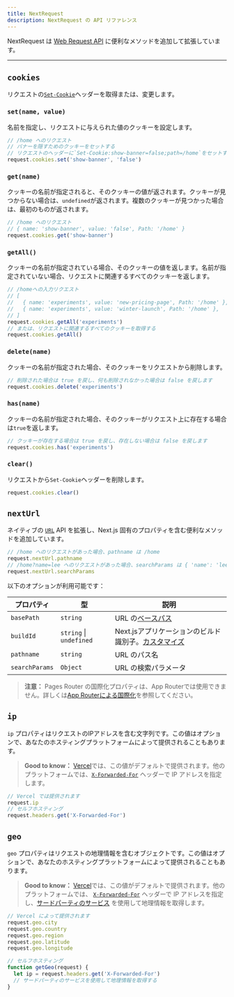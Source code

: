 ```yaml
---
title: NextRequest
description: NextRequest の API リファレンス
---
```


<!--
The content of this doc is shared between the app and pages router. You can use the `<PagesOnly>Content</PagesOnly>` component to add content that is specific to the Pages Router. Any shared content should not be wrapped in a component.
-->

NextRequest は [Web Request API](https://developer.mozilla.org/docs/Web/API/Request) に便利なメソッドを追加して拡張しています。

---

## `cookies`

リクエストの[`Set-Cookie`](https://developer.mozilla.org/docs/Web/HTTP/Headers/Set-Cookie)ヘッダーを取得または、変更します。

### `set(name, value)`

名前を指定し、リクエストに与えられた値のクッキーを設定します。

```ts
// /home へのリクエスト
// バナーを隠すためのクッキーをセットする
// リクエストのヘッダーに`Set-Cookie:show-banner=false;path=/home`をセットする
request.cookies.set('show-banner', 'false')
```

### `get(name)`

クッキーの名前が指定されると、そのクッキーの値が返されます。クッキーが見つからない場合は、`undefined`が返されます。複数のクッキーが見つかった場合は、最初のものが返されます。

```ts
// /home へのリクエスト
// { name: 'show-banner', value: 'false', Path: '/home' }
request.cookies.get('show-banner')
```

### `getAll()`

クッキーの名前が指定されている場合、そのクッキーの値を返します。名前が指定されていない場合、リクエストに関連するすべてのクッキーを返します。

```ts
// /homeへの入力リクエスト
// [
//   { name: 'experiments', value: 'new-pricing-page', Path: '/home' },
//   { name: 'experiments', value: 'winter-launch', Path: '/home' },
// ]
request.cookies.getAll('experiments')
// または、リクエストに関連するすべてのクッキーを取得する
request.cookies.getAll()
```

### `delete(name)`

クッキーの名前が指定された場合、そのクッキーをリクエストから削除します。

```ts
// 削除された場合は true を戻し、何も削除されなかった場合は false を戻します
request.cookies.delete('experiments')
```

### `has(name)`

クッキーの名前が指定された場合、そのクッキーがリクエスト上に存在する場合は`true`を返します。

```ts
// クッキーが存在する場合は true を戻し、存在しない場合は false を戻します
request.cookies.has('experiments')
```

### `clear()`

リクエストから`Set-Cookie`ヘッダーを削除します。

```ts
request.cookies.clear()
```

## `nextUrl`

ネイティブの [`URL`](https://developer.mozilla.org/docs/Web/API/URL) API を拡張し、Next.js 固有のプロパティを含む便利なメソッドを追加しています。

```ts
// /home へのリクエストがあった場合、pathname は /home
request.nextUrl.pathname
// /home?name=lee へのリクエストがあった場合、searchParams は { 'name': 'lee' }
request.nextUrl.searchParams
```

以下のオプションが利用可能です：

| プロパティ     | 型                      | 説明                                                                                                                 |
| -------------- | ----------------------- | -------------------------------------------------------------------------------------------------------------------- |
| `basePath`     | `string`                | URL の[ベースパス](/docs/app-router/api-reference/next-config-js/basePath)                                           |
| `buildId`      | `string` \| `undefined` | Next.jsアプリケーションのビルド識別子。[カスタマイズ](/docs/app-router/api-reference/next-config-js/generateBuildId) |
| `pathname`     | `string`                | URL のパス名                                                                                                         |
| `searchParams` | `Object`                | URL の検索パラメータ                                                                                                 |

> **注意：** Pages Router の国際化プロパティは、App Routerでは使用できません。詳しくは[App Routerによる国際化](/docs/app-router/building-your-application/routing/internationalization)を参照してください。

## `ip`

`ip` プロパティはリクエストのIPアドレスを含む文字列です。この値はオプションで、あなたのホスティングプラットフォームによって提供されることもあります。

> **Good to know：** [Vercel](https://vercel.com/docs/frameworks/nextjs)では、この値がデフォルトで提供されます。他のプラットフォームでは、[`X-Forwarded-For`](https://developer.mozilla.org/docs/Web/HTTP/Headers/X-Forwarded-For) ヘッダーで IP アドレスを指定します。

```ts
// Vercel では提供されます
request.ip
// セルフホスティング
request.headers.get('X-Forwarded-For')
```

## `geo`

`geo` プロパティはリクエストの地理情報を含むオブジェクトです。この値はオプションで、あなたのホスティングプラットフォームによって提供されることもあります。

> **Good to know：** [Vercel](https://vercel.com/docs/frameworks/nextjs)では、この値がデフォルトで提供されます。他のプラットフォームでは、 [`X-Forwarded-For`](https://developer.mozilla.org/docs/Web/HTTP/Headers/X-Forwarded-For) ヘッダーで IP アドレスを指定し、[サードパーティのサービス](https://ip-api.com/) を使用して地理情報を取得します。

```ts
// Vercel によって提供されます
request.geo.city
request.geo.country
request.geo.region
request.geo.latitude
request.geo.longitude

// セルフホスティング
function getGeo(request) {
  let ip = request.headers.get('X-Forwarded-For')
  // サードパーティのサービスを使用して地理情報を取得する
}
```
